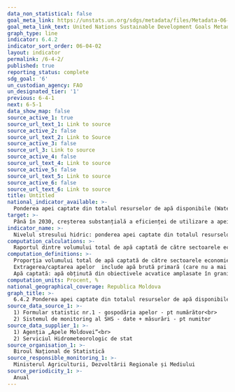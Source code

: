 ```yaml
---
data_non_statistical: false
goal_meta_link: https://unstats.un.org/sdgs/metadata/files/Metadata-06-04-02.pdf
goal_meta_link_text: United Nations Sustainable Development Goals Metadata (pdf 428kB)
graph_type: line
indicator: 6.4.2
indicator_sort_order: 06-04-02
layout: indicator
permalink: /6-4-2/
published: true
reporting_status: complete
sdg_goal: '6'
un_custodian_agency: FAO
un_designated_tier: '1'
previous: 6-4-1
next: 6-5-1
data_show_map: false
source_active_1: true
source_url_text_1: Link to source
source_active_2: false
source_url_text_2: Link to Source
source_active_3: false
source_url_3: Link to source
source_active_4: false
source_url_text_4: Link to source
source_active_5: false
source_url_text_5: Link to source
source_active_6: false
source_url_text_6: Link to source
title: Untitled
national_indicator_available: >-
  Ponderea apei captate din totalul resurselor de apă disponibile (Water Stress Index)
target: >-
  Până în 2030, creșterea substanțială a eficienței de utilizare a apei în toate sectoarele și asigurarea unui proces durabil de captare și furnizare a apei potabile, pentru a face față deficitului de apă și pentru a reduce substanțial numărul de persoane care suferă de deficit de apă
indicator_name: >-
  Nivelul stresului hidric: ponderea apei captate din totalul resurselor de apă disponibile
computation_calculations: >-
  Raportul dintre volumului total de apă captată de către sectoarele economiei și resursele totale de apă, *100. Numitorul include: intrări + precipitații - evapotranspirații - ieșirile de apă.
computation_definitions: >-
  Proporția volumului total de apă captată de către sectoarele economiei și resursele totale de apă. <br> 
  Extragerea/captarea apelor  include apă brută primară (care nu a mai fost captată anterior) și apa dulce care a fost anterior captată și reîntoarsă (regenerabile) în râuri și acvifere subterane, cum ar fi apele uzate evacuate și apele de drenaj agricole. Nu include apă neconvențională, utilizarea directă a apelor reziduale epurate, utilizarea directă a apei de drenaj agricol. Volumul total al apei captate este suma volumului total de apă captată de către sectorul corespunzător minus utilizarea directă a apei reziduale, și utilizarea directă a apei de drenaj agricol.<br> 
  Apă captată: apă obținută din obiectivele acvatice amplasate în granițele Republicii Moldova. Apa captată este extrasă din surse superficiale (râuri, lacuri), surse subterane.
computation_units: Procent, %
national_geographical_coverage: Republica Moldova
graph_title: >-
  6.4.2 Ponderea apei captate din totalul resurselor de apă disponibile (Water Stress Index)
source_data_source_1: >-
  1) Formular statistic nr.1 - gospodăria apelor - pt numărător<br> 
  2) Sistemul de monitoring al SHS - date + măsurări - pt numitor
source_data_supplier_1: >-
  1) Agenția „Apele Moldovei”<br> 
  2) Serviciul Hidrometeorologic de stat
source_organisation_1: >-
  Biroul Național de Statistică
source_responsible_monitoring_1: >-
  Ministerul Agriculturii, Dezvoltării Regionale și Mediului
source_periodicity_1: >-
  Anual
---
```

